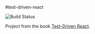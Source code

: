#test-driven-react

![Build Status](
  https://travis-ci.org/yutingcxiang/test-driven-react.svg?branch=master
)

Project from the book [Test-Driven React](​https://pragprog.com/book/tbreact/test-driven-react​).
